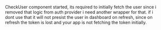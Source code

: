 CheckUser component started, its required to initially fetch the user since i removed that logic from auth provider i need another wrapper for that. if i dont use that it will not presist the user in dashboard on refresh, since on refresh the token is lost and your app is not fetching the token initially.